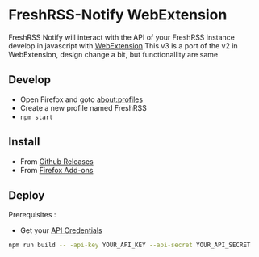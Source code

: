 # FreshRSS-Notify WebExtension

FreshRSS Notify will interact with the API of your FreshRSS instance
develop in javascript with [WebExtension](https://developer.mozilla.org/en-US/docs/Mozilla/Add-ons/WebExtensions)
This v3 is a port of the v2 in WebExtension, design change a bit, but functionallity are same

## Develop

- Open Firefox and goto [about:profiles](about:profiles)
- Create a new profile named FreshRSS
- `npm start`

## Install

- From [Github Releases](https://github.com/Purexo/FreshRSS-Notify/releases)
- From [Firefox Add-ons](https://addons.mozilla.org/fr/firefox/addon/freshrss-notify-webextension/)

## Deploy

Prerequisites :

- Get your [API Credentials](https://addons.mozilla.org/en-US/developers/addon/api/key/)

```bash
npm run build -- -api-key YOUR_API_KEY --api-secret YOUR_API_SECRET
```